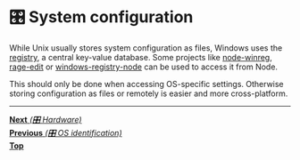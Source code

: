 # 🎛️ System configuration

While Unix usually stores system configuration as files, Windows uses the
[registry](https://docs.microsoft.com/en-us/windows/desktop/sysinfo/registry), a
central key-value database. Some projects like
[node-winreg](https://github.com/fresc81/node-winreg),
[rage-edit](https://github.com/MikeKovarik/rage-edit) or
[windows-registry-node](https://github.com/CatalystCode/windows-registry-node)
can be used to access it from Node.

This should only be done when accessing OS-specific settings. Otherwise storing
configuration as files or remotely is easier and more cross-platform.

<hr>

[**Next** _(🎛️ Hardware)_](hardware.md)\
[**Previous** _(🎛️ OS identification)_](os_identification.md)\
[**Top**](README.md)
